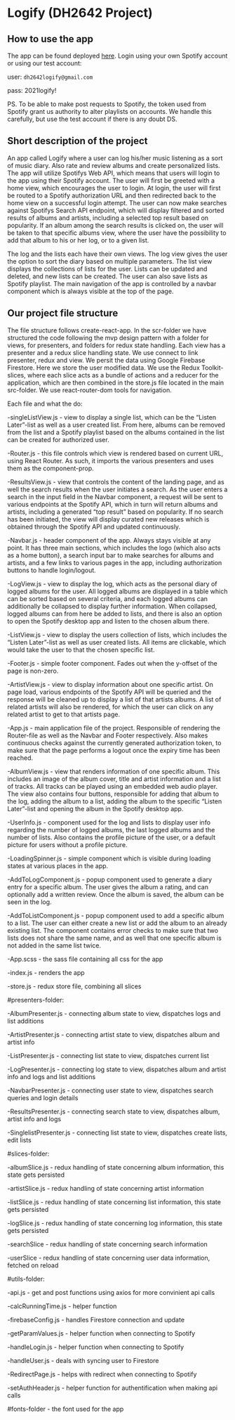 # Logify (DH2642 Project)

## How to use the app

The app can be found deployed [here](https://logify.netlify.app/home). Login using your own Spotify account or using our test account:

user: `dh2642logify@gmail.com`

pass: 2021logify!

PS. To be able to make post requests to Spotify, the token used from Spotify grant us authority to alter playlists on accounts. We handle this carefully, but use the test account if there is any doubt DS.

## Short description of the project

An app called Logify where a user can log his/her music listening as a sort of music diary. Also rate and review albums and create personalized lists. The app will utilize Spotifys Web API, which means that users will login to the app using their Spotify account.
The user will first be greeted with a home view, which encourages the user to login. At login, the user will first be routed to a Spotify authorization URL and then redirected back to the home view on a successful login attempt. The user can now make searches against Spotifys Search API endpoint, which will display filtered and sorted results of albums and artists, including a selected top result based on popularity. If an album among the search results is clicked on, the user will be taken to that specific albums view, where the user have the possibility to add that album to his or her log, or to a given list.

The log and the lists each have their own views. The log view gives the user the option to sort the diary based on multiple parameters. The list view displays the collections of lists for the user. Lists can be updated and deleted, and new lists can be created. The user can also save lists as Spotify playlist. The main navigation of the app is controlled by a navbar component which is always visible at the top of the page.

## Our project file structure

The file structure follows create-react-app. In the scr-folder we have structured the code following the mvp design pattern with a folder for views, for presenters, and folders for redux state handling. Each view has a presenter and a redux slice handling state. We use connect to link presenter, redux and view. We persit the data using Google Firebase Firestore. Here we store the user modified data. We use the Redux Toolkit-slices, where each slice acts as a bundle of actions and a reducer for the application, which are then combined in the store.js file located in the main src-folder. We use react-router-dom tools for navigation. 

Each file and what the do:

-singleListView.js - view to display a single list, which can be the “Listen Later”-list as well as a user created list. From here, albums can be removed from the list and a Spotify playlist based on the albums contained in the list can be created for authorized user. 

-Router.js - this file controls which view is rendered based on current URL, using React Router. As such, it imports the various presenters and uses them as the component-prop.

-ResultsView.js - view that controls the content of the landing page, and as well the search results when the user initiates a search. As the user enters a search in the input field in the Navbar component, a request will be sent to various endpoints at the Spotify API, which in turn will return albums and artists, including a generated “top result” based on popularity. If no search has been initiated, the view will display curated new releases which is obtained through the Spotify API and updated continuously. 

-Navbar.js - header component of the app. Always stays visible at any point. It has three main sections, which includes the logo (which also acts as a home button), a search input bar to make searches for albums and artists, and a few links to various pages in the app, including authorization buttons to handle login/logout. 

-LogView.js - view to display the log, which acts as the personal diary of logged albums for the user. All logged albums are displayed in a table which can be sorted based on several criteria, and each logged albums can additionally be collapsed to display further information. When collapsed, logged albums can from here be added to lists, and there is also an option to open the Spotify desktop app and listen to the chosen album there. 

-ListView.js - view to display the users collection of lists, which includes the “Listen Later”-list as well as user created lists. All items are clickable, which would take the user to that the chosen specific list. 

-Footer.js - simple footer component. Fades out when the y-offset of the page is non-zero. 

-ArtistView.js - view to display information about one specific artist. On page load, various endpoints of the Spotify API will be queried and the response will be cleaned up to display a list of that artists albums. A list of related artists will also be rendered, for which the user can click on any related artist to get to that artists page. 

-App.js - main application file of the project. Responsible of rendering the Router-file as well as the Navbar and Footer respectively. Also makes continuous checks against the currently generated authorization token, to make sure that the page performs a logout once the expiry time has been reached. 

-AlbumView.js - view that renders information of one specific album. This includes an image of the album cover, title and artist information and a list of tracks. All tracks can be played using an embedded web audio player. The view also contains four buttons, responsible for adding that album to the log, adding the album to a list, adding the album to the specific “Listen Later”-list and opening the album in the Spotify desktop app. 

-UserInfo.js - component used for the log and lists to display user info regarding the number of logged albums, the last logged albums and the number of lists. Also contains the profile picture of the user, or a default picture for users without a profile picture. 

-LoadingSpinner.js - simple component which is visible during loading states at various places in the app.

-AddToLogComponent.js - popup component used to generate a diary entry for a specific album. The user gives the album a rating, and can optionally add a written review. Once the album is saved, the album can be seen in the log. 

-AddToListComponent.js - popup component used to add a specific album to a list. The user can either create a new list or add the album to an already existing list. The component contains error checks to make sure that two lists does not share the same name, and as well that one specific album is not added in the same list twice.

-App.scss - the sass file containing all css for the app

-index.js - renders the app

-store.js - redux store file, combining all slices

#presenters-folder:

  -AlbumPresenter.js - connecting album state to view, dispatches logs and list additions

  -ArtistPresenter.js - connecting artist state to view, dispatches album and artist info

  -ListPresenter.js - connecting list state to view, dispatches current list

  -LogPresenter.js - connecting log state to view, dispatches album and artist info and logs and list additions

  -NavbarPresenter.js - connecting user state to view, dispatches search queries and login details

  -ResultsPresenter.js - connecting search state to view, dispatches album, artist info and logs

  -SinglelistPresenter.js - connecting list state to view, dispatches create lists, edit lists

#slices-folder:

  -albumSlice.js - redux handling of state concerning album information, this state gets persisted

  -artistSlice.js - redux handling of state concerning artist information

  -listSlice.js - redux handling of state concerning list information, this state gets persisted

  -logSlice.js - redux handling of state concerning log information, this state gets persisted

  -searchSlice - redux handling of state concerning search information

  -userSlice - redux handling of state concerning user data information, fetched on reload
  
#utils-folder:

-api.js - get and post functions using axios for more convinient api calls

-calcRunningTime.js - helper function

-firebaseConfig.js - handles Firestore connection and update

-getParamValues.js - helper function when connecting to Spotify

-handleLogin.js - helper function when connecting to Spotify

-handleUser.js - deals with syncing user to Firestore

-RedirectPage.js - helps with redirect when connecting to Spotify

-setAuthHeader.js - helper function for authentification when making api calls

#fonts-folder - the font used for the app












